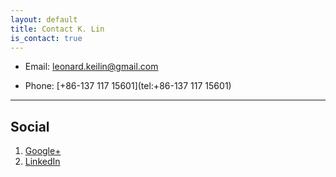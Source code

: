 ```yaml
---
layout: default
title: Contact K. Lin
is_contact: true
---
```


* Email: [leonard.keilin@gmail.com](mailto:leonard.keilin@gmail.com)

* Phone: [+86-137 117 15601](tel:+86-137 117 15601)

---

<!-- ## Mailing Address

> 221B, Baker Street
>
> London
>
> United Kingdom

--- -->

## Social

1. [Google+](https://scholar.google.com/citations?user=FPaobEgAAAAJ)
2. [LinkedIn](https://linkedin.com/in/ke-lin-7890112b5/)
